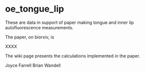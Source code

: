 # oe_tongue_lip

These are data in support of paper making tongue and inner lip autofluorescence measurements.

The paper, on biorxiv, is

XXXX

The wiki page presents the calculations implemented in the paper.

Joyce Farrell
Brian Wandell

